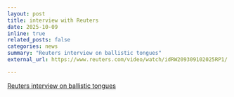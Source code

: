 ```yaml
---
layout: post
title: interview with Reuters
date: 2025-10-09
inline: true
related_posts: false
categories: news
summary: "Reuters interview on ballistic tongues"
external_url: https://www.reuters.com/video/watch/idRW209309102025RP1/

---
```


[Reuters interview on ballistic tongues](https://www.reuters.com/video/watch/idRW209309102025RP1/)

